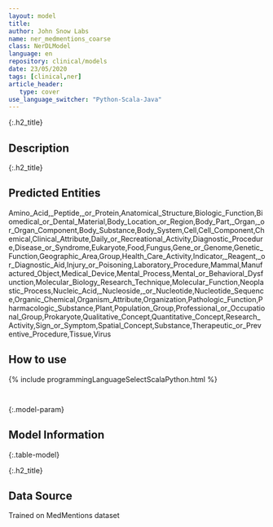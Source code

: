 ```yaml
---
layout: model
title: 
author: John Snow Labs
name: ner_medmentions_coarse
class: NerDLModel
language: en
repository: clinical/models
date: 23/05/2020
tags: [clinical,ner]
article_header:
   type: cover
use_language_switcher: "Python-Scala-Java"
---
```


{:.h2_title}
## Description 


 {:.h2_title}
## Predicted Entities
Amino_Acid,_Peptide,_or_Protein,Anatomical_Structure,Biologic_Function,Biomedical_or_Dental_Material,Body_Location_or_Region,Body_Part,_Organ,_or_Organ_Component,Body_Substance,Body_System,Cell,Cell_Component,Chemical,Clinical_Attribute,Daily_or_Recreational_Activity,Diagnostic_Procedure,Disease_or_Syndrome,Eukaryote,Food,Fungus,Gene_or_Genome,Genetic_Function,Geographic_Area,Group,Health_Care_Activity,Indicator,_Reagent,_or_Diagnostic_Aid,Injury_or_Poisoning,Laboratory_Procedure,Mammal,Manufactured_Object,Medical_Device,Mental_Process,Mental_or_Behavioral_Dysfunction,Molecular_Biology_Research_Technique,Molecular_Function,Neoplastic_Process,Nucleic_Acid,_Nucleoside,_or_Nucleotide,Nucleotide_Sequence,Organic_Chemical,Organism_Attribute,Organization,Pathologic_Function,Pharmacologic_Substance,Plant,Population_Group,Professional_or_Occupational_Group,Prokaryote,Qualitative_Concept,Quantitative_Concept,Research_Activity,Sign_or_Symptom,Spatial_Concept,Substance,Therapeutic_or_Preventive_Procedure,Tissue,Virus 



## How to use 
<div class="tabs-box" markdown="1">

{% include programmingLanguageSelectScalaPython.html %}

```python

```

```scala

```
</div>



{:.model-param}
## Model Information
{:.table-model}





{:.h2_title}
## Data Source
Trained on MedMentions dataset

